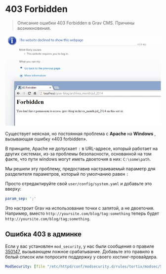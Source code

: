 # 403 Forbidden

> Описание ошибки 403 Forbidden в Grav CMS. Причины возникновения.

![](forbidden-403.png)

Существует неясная, но постоянная проблема с **Apache** на **Windows** , вызывающая ошибку «403 forbidden».

В принципе, Apache не допускает `:` в URL-адресе, который работает на других системах, из-за проблемы безопасности, основанной на том факте, что пути windows могут иметь двоеточия в них: `C:\some\path`.

Мы решили эту проблему, предоставив настраиваемый параметр для разделителя параметров, который по умолчанию равен `:`

Просто отредактируйте свой `user/config/system.yaml` и добавьте это вверху:

```yaml
param_sep: ';'
```

Это настроит Grav на использование точки с запятой, а не двоеточия. Например, вместо `http://yoursite.com/blog/tag:something` теперь будет `http://yoursite.com/blog/tag;something`.

## Ошибка 403 в админке

Если у вас установлен `mod_security`, у нас были сообщения о правиле [350147](https://wiki.atomicorp.com/wiki/index.php/WAF_350147), вызывающем ложное срабатывание. Добавьте это правило в белый список или попросите поддержку у своего хостинг-провайдера.

```yaml
ModSecurity: [file "/etc/httpd/conf/modsecurity.d/rules/tortix/modsec/50_plesk_basic_asl_rules.conf"] [line "308"] [id "350147"] [rev "143"] [msg "Protected by Atomicorp.com Basic Non-Realtime WAF Rules: Potentially Untrusted Web Content Detected"] [data ""] [severity "CRITICAL"] Access denied with code 403 (phase 2). Match of "rx ((?:submit(?:\\+| )?(request)?(?:\\+| )?>+|<<(?:\\+| )remove|(?:sign ?in|log ?(?:in|out)|next|modifier|envoyer|add|continue|weiter|account|results|select)?(?:\\+| )?>+)$|^< ?\\??(?: |\\+)?xml|^<samlp|^>> ?$)" against "ARGS:notifications" required. [hostname "mydomain"] [uri "/grav/admin/notifications.json/task:processNotifications"] [unique_id "WXoYHcpkEKz0qCI66845gQAAAAo"], referer: http://mydomain/grav/admin/tools
```
